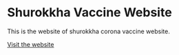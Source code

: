 # Shurokkha Vaccine Website
This is the website of shurokkha corona vaccine website.


[Visit the website](https://mahedihasan05.github.io/shurokkha_website/)